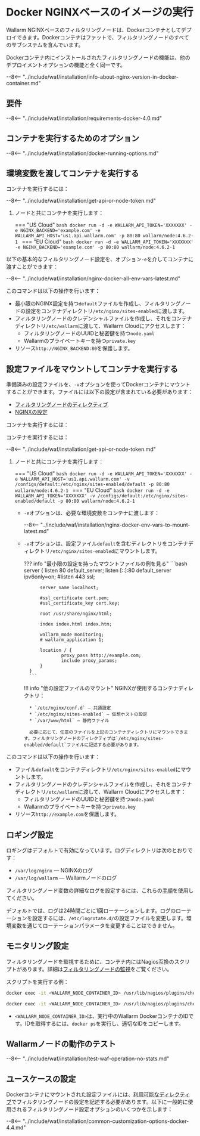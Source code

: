 [doc-wallarm-mode]:           ../../../admin-en/configure-parameters-ja.md#wallarm_mode
[doc-config-params]:          ../../../admin-en/configure-parameters-ja.md
[doc-monitoring]:             ../../../admin-en/monitoring/intro.md
[waf-mode-instr]:             ../../../admin-en/configure-wallarm-mode.md
[logging-instr]:              ../../../admin-en/configure-logging.md
[proxy-balancer-instr]:       ../../../admin-en/using-proxy-or-balancer-ja.md
[process-time-limit-instr]:   ../../../admin-en/configure-parameters-ja.md#wallarm_process_time_limit
[allocating-memory-guide]:    ../../../admin-en/configuration-guides/allocate-resources-for-node.md
[nginx-waf-directives]:       ../../../admin-en/configure-parameters-ja.md
[mount-config-instr]:         #run-the-container-mounting-the-configuration-file
[graylist-docs]:              ../../../user-guides/ip-lists/graylist.md
[filtration-modes-docs]:      ../../../admin-en/configure-wallarm-mode.md
[application-configuration]:  ../../../user-guides/settings/applications.md
[ptrav-attack-docs]:          ../../../attacks-vulns-list.md#path-traversal
[attacks-in-ui-image]:        ../../../images/admin-guides/test-attacks-quickstart.png
[versioning-policy]:          ../../../updating-migrating/versioning-policy.md#version-list
[node-status-docs]:           ../../../admin-en/configure-statistics-service.md
[node-token]:                 ../../../quickstart.md#deploy-the-wallarm-filtering-node
[api-token]:                  ../../../user-guides/settings/api-tokens.md
[wallarm-token-types]:        ../../../user-guides/nodes/nodes.md#api-and-node-tokens-for-node-creation
[platform]:                   ../../../installation/supported-deployment-options.md

# Docker NGINXベースのイメージの実行

Wallarm NGINXベースのフィルタリングノードは、Dockerコンテナとしてデプロイできます。Dockerコンテナはファットで、フィルタリングノードのすべてのサブシステムを含んでいます。

Dockerコンテナ内にインストールされたフィルタリングノードの機能は、他のデプロイメントオプションの機能と全く同一です。

--8<-- "../include/waf/installation/info-about-nginx-version-in-docker-container.md"

## 要件

--8<-- "../include/waf/installation/requirements-docker-4.0.md"

## コンテナを実行するためのオプション

--8<-- "../include/waf/installation/docker-running-options.md"

## 環境変数を渡してコンテナを実行する

コンテナを実行するには：

--8<-- "../include/waf/installation/get-api-or-node-token.md"

1. ノードと共にコンテナを実行します：

    === "US Cloud"
        ```bash
        docker run -d -e WALLARM_API_TOKEN='XXXXXXX' -e NGINX_BACKEND='example.com' -e WALLARM_API_HOST='us1.api.wallarm.com' -p 80:80 wallarm/node:4.6.2-1
        ```
    === "EU Cloud"
        ```bash
        docker run -d -e WALLARM_API_TOKEN='XXXXXXX' -e NGINX_BACKEND='example.com' -p 80:80 wallarm/node:4.6.2-1
        ```

以下の基本的なフィルタリングノード設定を、オプション`-e`を介してコンテナに渡すことができます：

--8<-- "../include/waf/installation/nginx-docker-all-env-vars-latest.md"

このコマンドは以下の操作を行います：

* 最小限のNGINX設定を持つ`default`ファイルを作成し、フィルタリングノードの設定をコンテナディレクトリ`/etc/nginx/sites-enabled`に渡します。
* フィルタリングノードのクレデンシャルファイルを作成し、それをコンテナディレクトリ`/etc/wallarm`に渡して、Wallarm Cloudにアクセスします：
    * フィルタリングノードのUUIDと秘密鍵を持つ`node.yaml`
    * Wallarmのプライベートキーを持つ`private.key`
* リソース`http://NGINX_BACKEND:80`を保護します。

## 設定ファイルをマウントしてコンテナを実行する

準備済みの設定ファイルを、`-v`オプションを使ってDockerコンテナにマウントすることができます。ファイルには以下の設定が含まれている必要があります：

* [フィルタリングノードのディレクティブ](../../../admin-en/configure-parameters-ja.md)
* [NGINXの設定](https://nginx.org/en/docs/beginners_guide.html)

コンテナを実行するには：

コンテナを実行するには：

--8<-- "../include/waf/installation/get-api-or-node-token.md"

1. ノードと共にコンテナを実行します：

    === "US Cloud"
        ```bash
        docker run -d -e WALLARM_API_TOKEN='XXXXXXX' -e WALLARM_API_HOST='us1.api.wallarm.com' -v /configs/default:/etc/nginx/sites-enabled/default -p 80:80 wallarm/node:4.6.2-1
        ```
    === "EU Cloud"
        ```bash
        docker run -d -e WALLARM_API_TOKEN='XXXXXXX' -v /configs/default:/etc/nginx/sites-enabled/default -p 80:80 wallarm/node:4.6.2-1
        ```

    * `-e`オプションは、必要な環境変数をコンテナに渡します：

        --8<-- "../include/waf/installation/nginx-docker-env-vars-to-mount-latest.md"
    
    * `-v`オプションは、設定ファイル`default`を含むディレクトリをコンテナディレクトリ`/etc/nginx/sites-enabled`にマウントします。

        ??? info "最小限の設定を持ったマウントファイルの例を見る"
            ```bash
            server {
                listen 80 default_server;
                listen [::]:80 default_server ipv6only=on;
                #listen 443 ssl;

                server_name localhost;

                #ssl_certificate cert.pem;
                #ssl_certificate_key cert.key;

                root /usr/share/nginx/html;

                index index.html index.htm;

                wallarm_mode monitoring;
                # wallarm_application 1;

                location / {
                        proxy_pass http://example.com;
                        include proxy_params;
                }
            }
            ```

        !!! info "他の設定ファイルのマウント"
            NGINXが使用するコンテナディレクトリ：

            * `/etc/nginx/conf.d` — 共通設定
            * `/etc/nginx/sites-enabled` — 仮想ホストの設定
            * `/var/www/html` — 静的ファイル

            必要に応じて、任意のファイルを上記のコンテナディレクトリにマウントできます。フィルタリングノードのディレクティブは`/etc/nginx/sites-enabled/default`ファイルに記述する必要があります。

このコマンドは以下の操作を行います：

* ファイル`default`をコンテナディレクトリ`/etc/nginx/sites-enabled`にマウントします。
* フィルタリングノードのクレデンシャルファイルを作成し、それをコンテナディレクトリ`/etc/wallarm`に渡して、Wallarm Cloudにアクセスします：
    * フィルタリングノードのUUIDと秘密鍵を持つ`node.yaml`
    * Wallarmのプライベートキーを持つ`private.key`
* リソース`http://example.com`を保護します。

## ロギング設定

ロギングはデフォルトで有効になっています。ログディレクトリは次のとおりです：

* `/var/log/nginx` — NGINXのログ
* `/var/log/wallarm` — Wallarmノードのログ

フィルタリングノード変数の詳細なログを設定するには、これらの[手順](../../../admin-en/configure-logging.md)を使用してください。

デフォルトでは、ログは24時間ごとに1回ローテーションします。ログのローテーションを設定するには、`/etc/logrotate.d/`の設定ファイルを変更します。環境変数を通じてローテーションパラメータを変更することはできません。

## モニタリング設定

フィルタリングノードを監視するために、コンテナ内にはNagios互換のスクリプトがあります。詳細は[フィルタリングノードの監視][doc-monitoring]をご覧ください。

スクリプトを実行する例：

``` bash
docker exec -it <WALLARM_NODE_CONTAINER_ID> /usr/lib/nagios/plugins/check_wallarm_tarantool_timeframe -w 1800 -c 900
```

``` bash
docker exec -it <WALLARM_NODE_CONTAINER_ID> /usr/lib/nagios/plugins/check_wallarm_export_delay -w 120 -c 300
```

* `<WALLARM_NODE_CONTAINER_ID>`は、実行中のWallarm DockerコンテナのIDです。IDを取得するには、`docker ps`を実行し、適切なIDをコピーします。

## Wallarmノードの動作のテスト

--8<-- "../include/waf/installation/test-waf-operation-no-stats.md"

## ユースケースの設定

Dockerコンテナにマウントされた設定ファイルには、[利用可能なディレクティブ](../../../admin-en/configure-parameters-ja.md)でフィルタリングノードの設定を記述する必要があります。以下に一般的に使用されるフィルタリングノード設定オプションのいくつかを示します：

--8<-- "../include/waf/installation/common-customization-options-docker-4.4.md"